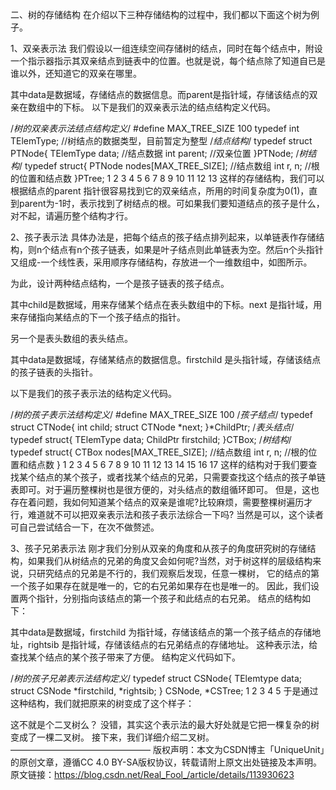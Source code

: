 二、树的存储结构
在介绍以下三种存储结构的过程中，我们都以下面这个树为例子。


1、双亲表示法
我们假设以一组连续空间存储树的结点，同时在每个结点中，附设一个指示器指示其双亲结点到链表中的位置。也就是说，每个结点除了知道自已是谁以外，还知道它的双亲在哪里。

其中data是数据域，存储结点的数据信息。而parent是指针域，存储该结点的双亲在数组中的下标。
以下是我们的双亲表示法的结点结构定义代码。

/*树的双亲表示法结点结构定义*/
#define MAX_TREE_SIZE 100
typedef int TElemType;	//树结点的数据类型，目前暂定为整型
/*结点结构*/
typedef struct PTNode{
	TElemType data;	//结点数据
	int parent;	//双亲位置
}PTNode;
/*树结构*/
typedef struct{
	PTNode nodes[MAX_TREE_SIZE];	//结点数组
	int r, n;	//根的位置和结点数
}PTree;
1
2
3
4
5
6
7
8
9
10
11
12
13
这样的存储结构，我们可以根据结点的parent 指针很容易找到它的双亲结点，所用的时间复杂度为0(1)，直到parent为-1时，表示找到了树结点的根。可如果我们要知道结点的孩子是什么，对不起，请遍历整个结构才行。

2、孩子表示法
具体办法是，把每个结点的孩子结点排列起来，以单链表作存储结构，则n个结点有n个孩子链表，如果是叶子结点则此单链表为空。然后n个头指针又组成-一个线性表，采用顺序存储结构，存放进一个一维数组中，如图所示。

为此，设计两种结点结构，一个是孩子链表的孩子结点。

其中child是数据域，用来存储某个结点在表头数组中的下标。next 是指针域，用来存储指向某结点的下一个孩子结点的指针。

另一个是表头数组的表头结点。

其中data是数据域，存储某结点的数据信息。firstchild 是头指针域，存储该结点的孩子链表的头指针。

以下是我们的孩子表示法的结构定义代码。

/*树的孩子表示法结构定义*/
#define MAX_TREE_SIZE 100
/*孩子结点*/
typedef struct CTNode{
	int child;
	struct CTNode *next;
}*ChildPtr;
/*表头结点*/
typedef struct{
	TElemType data;
	ChildPtr firstchild;
}CTBox;
/*树结构*/
typedef struct{
	CTBox nodes[MAX_TREE_SIZE];	//结点数组
	int r, n;	//根的位置和结点数
}
1
2
3
4
5
6
7
8
9
10
11
12
13
14
15
16
17
这样的结构对于我们要查找某个结点的某个孩子，或者找某个结点的兄弟，只需要查找这个结点的孩子单链表即可。对于遍历整棵树也是很方便的，对头结点的数组循环即可。
但是，这也存在着问题，我如何知道某个结点的双亲是谁呢?比较麻烦，需要整棵树遍历才行，难道就不可以把双亲表示法和孩子表示法综合一下吗? 当然是可以，这个读者可自己尝试结合一下，在次不做赘述。

3、孩子兄弟表示法
刚才我们分别从双亲的角度和从孩子的角度研究树的存储结构，如果我们从树结点的兄弟的角度又会如何呢?当然，对于树这样的层级结构来说，只研究结点的兄弟是不行的，我们观察后发现，任意一棵树， 它的结点的第一个孩子如果存在就是唯一的，它的右兄弟如果存在也是唯一的。 因此，我们设置两个指针，分别指向该结点的第一个孩子和此结点的右兄弟。
结点的结构如下：

其中data是数据域，firstchild 为指针域，存储该结点的第一个孩子结点的存储地址，rightsib 是指针域，存储该结点的右兄弟结点的存储地址。
这种表示法，给查找某个结点的某个孩子带来了方便。
结构定义代码如下。

/*树的孩子兄弟表示法结构定义*/
typedef struct CSNode{
	TElemtype data;
	struct CSNode *firstchild, *rightsib;
} CSNode, *CSTree;
1
2
3
4
5
于是通过这种结构，我们就把原来的树变成了这个样子：


这不就是个二叉树么？
没错，其实这个表示法的最大好处就是它把一棵复杂的树变成了一棵二叉树。
接下来，我们详细介绍二叉树。
————————————————
版权声明：本文为CSDN博主「UniqueUnit」的原创文章，遵循CC 4.0 BY-SA版权协议，转载请附上原文出处链接及本声明。
原文链接：https://blog.csdn.net/Real_Fool_/article/details/113930623